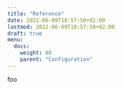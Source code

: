 ```yaml
---
title: "Reference"
date: 2022-06-09T18:57:50+02:00
lastmod: 2022-06-09T18:57:50+02:00
draft: true
menu:
  docs:
    weight: 80
    parent: "Configuration"
---
```


foo
